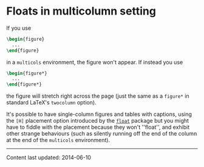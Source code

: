 # Floats in multicolumn setting

If you use
```latex
\begin{figure}
  ...
\end{figure}
```
in a `multicols` environment, the figure won't appear.  If
instead you use
```latex
\begin{figure*}
  ...
\end{figure*}
```
the figure will stretch right across the page (just the same as a
`figure*` in standard LaTeX's `twocolumn` option).

It's possible to have single-column figures and tables with captions,
using the `[H]` placement option introduced by the [`float`](http://ctan.org/pkg/float)
package but you might have to fiddle with the placement because they
won't ''float'', and exhibit other strange behaviours (such as silently
running off the end of the column at the end of the
`multicols` environment).


----

Content last updated: 2014-06-10
